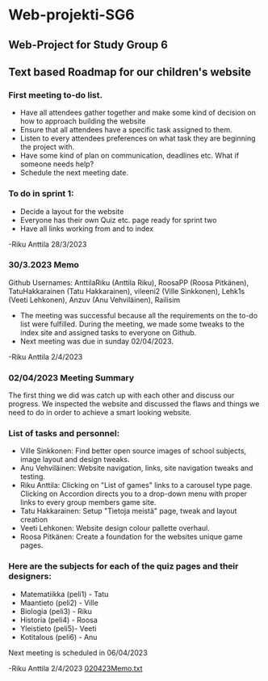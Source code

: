 # Web-projekti-SG6
## Web-Project for Study Group 6

## Text based Roadmap for our children's website

### First meeting to-do list.

- Have all attendees gather together and make some kind of decision on how to approach building the website
- Ensure that all attendees have a specific task assigned to them.
- Listen to every attendees preferences on what task they are beginning the project with.
- Have some kind of plan on communication, deadlines etc. What if someone needs help?
- Schedule the next meeting date.


### To do in sprint 1:
- Decide a layout for the website
- Everyone has their own Quiz etc. page ready for sprint two
- Have all links working from and to index

-Riku Anttila 28/3/2023


### 30/3.2023 Memo
Github Usernames: AnttilaRiku (Anttila Riku), RoosaPP (Roosa Pitkänen), TatuHakkarainen (Tatu Hakkarainen), vileeni2 (Ville Sinkkonen), Lehk1s (Veeti Lehkonen), Anzuv (Anu Vehviläinen), Railisim

- The meeting was successful because all the requirements on the to-do list were fulfilled. During the meeting, we made some tweaks to the index site and assigned       tasks to everyone on Github.
- Next meeting was due in sunday 02/04/2023.

-Riku Anttila 2/4/2023

### 02/04/2023 Meeting Summary

The first thing we did was catch up with each other and discuss our progress. We inspected the website and discussed the flaws and things we need to do in order to achieve a smart looking website.

### List of tasks and personnel:

- Ville Sinkkonen: Find better open source images of school subjects, image layout and design tweaks.
- Anu Vehviläinen: Website navigation, links, site navigation tweaks and testing.
- Riku Anttila: Clicking on "List of games" links to a carousel type page. Clicking on Accordion directs you to a drop-down menu with proper links to
  every group members game site.
- Tatu Hakkarainen: Setup "Tietoja meistä" page, tweak and layout creation
- Veeti Lehkonen: Website design colour pallette overhaul.
- Roosa Pitkänen: Create a foundation for the websites unique game pages.

### Here are the subjects for each of the quiz pages and their designers:

- Matematiikka (peli1) - Tatu
- Maantieto (peli2) - Ville
- Biologia (peli3) - Riku
- Historia (peli4) - Roosa
- Yleistieto (peli5)- Veeti
- Kotitalous (peli6) - Anu

Next meeting is scheduled in 06/04/2023

-Riku Anttila 2/4/2023
[020423Memo.txt](https://github.com/AnttilaRiku/Web-projekti-SG6/files/11132004/020423Memo.txt)


